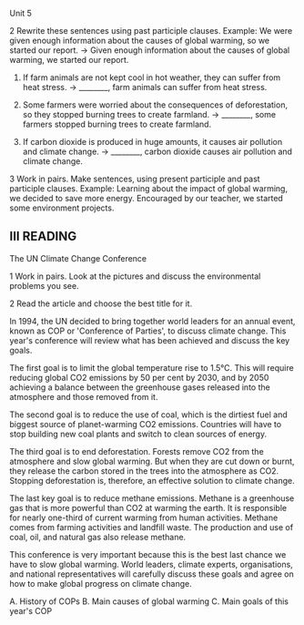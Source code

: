 Unit 5

2 Rewrite these sentences using past participle clauses.
Example: We were given enough information about the causes of global warming, so we started our report.
→ Given enough information about the causes of global warming, we started our report.

1. If farm animals are not kept cool in hot weather, they can suffer from heat stress.
→ ________, farm animals can suffer from heat stress.

2. Some farmers were worried about the consequences of deforestation, so they stopped burning trees to create farmland.
→ ________, some farmers stopped burning trees to create farmland.

3. If carbon dioxide is produced in huge amounts, it causes air pollution and climate change.
→ ________, carbon dioxide causes air pollution and climate change.

3 Work in pairs. Make sentences, using present participle and past participle clauses.
Example: Learning about the impact of global warming, we decided to save more energy.
Encouraged by our teacher, we started some environment projects.

## III READING

The UN Climate Change Conference

1 Work in pairs. Look at the pictures and discuss the environmental problems you see.

2 Read the article and choose the best title for it.

In 1994, the UN decided to bring together world leaders for an annual event, known as COP or 'Conference of Parties', to discuss climate change. This year's conference will review what has been achieved and discuss the key goals.

The first goal is to limit the global temperature rise to 1.5°C. This will require reducing global CO2 emissions by 50 per cent by 2030, and by 2050 achieving a balance between the greenhouse gases released into the atmosphere and those removed from it.

The second goal is to reduce the use of coal, which is the dirtiest fuel and biggest source of planet-warming CO2 emissions. Countries will have to stop building new coal plants and switch to clean sources of energy.

The third goal is to end deforestation. Forests remove CO2 from the atmosphere and slow global warming. But when they are cut down or burnt, they release the carbon stored in the trees into the atmosphere as CO2. Stopping deforestation is, therefore, an effective solution to climate change.

The last key goal is to reduce methane emissions. Methane is a greenhouse gas that is more powerful than CO2 at warming the earth. It is responsible for nearly one-third of current warming from human activities. Methane comes from farming activities and landfill waste. The production and use of coal, oil, and natural gas also release methane.

This conference is very important because this is the best last chance we have to slow global warming. World leaders, climate experts, organisations, and national representatives will carefully discuss these goals and agree on how to make global progress on climate change.

A. History of COPs
B. Main causes of global warming
C. Main goals of this year's COP